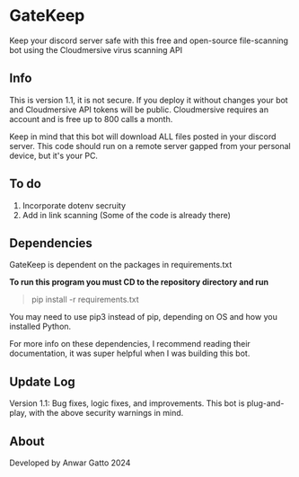 # GateKeep
Keep your discord server safe with this free and open-source file-scanning bot using the Cloudmersive virus scanning API

## Info

This is version 1.1, it is not secure. If you deploy it without changes your bot and Cloudmersive API tokens will be public. Cloudmersive requires an account and is free up to 800 calls a month.

Keep in mind that this bot will download ALL files posted in your discord server. This code should run on a remote server gapped from your personal device, but it's your PC.

## To do

1. Incorporate dotenv secruity
2. Add in link scanning (Some of the code is already there)

## Dependencies

GateKeep is dependent on the packages in requirements.txt

**To run this program you must CD to the repository directory and run**
> pip install -r requirements.txt

You may need to use pip3 instead of pip, depending on OS and how you installed Python.

For more info on these dependencies, I recommend reading their documentation, it was super helpful when I was building this bot.

## Update Log

Version 1.1:
  Bug fixes, logic fixes, and improvements. This bot is plug-and-play, with the above security warnings in mind.

## About

Developed by Anwar Gatto 2024

